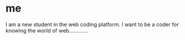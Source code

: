 # me
I am a new student in the web coding platform. I want to be a coder for knowing the world of web.............
